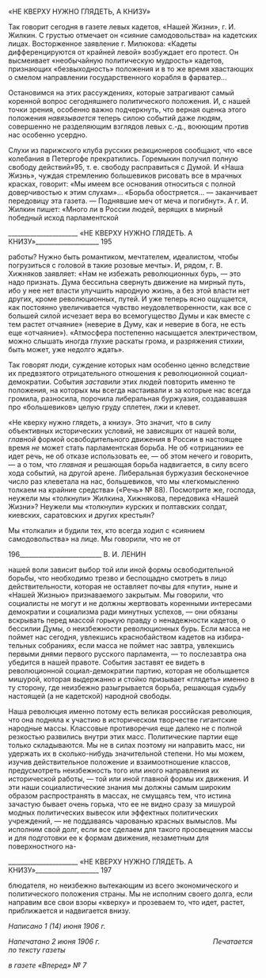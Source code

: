 «НЕ КВЕРХУ НУЖНО ГЛЯДЕТЬ, А КНИЗУ»

Так говорит сегодня в газете левых кадетов, «Нашей Жизни», г. И. Жилкин. С гру­стью отмечает он «сияние самодовольства» на кадетских лицах. Восторженное заявле­ние г. Милюкова: «Кадеты дифференцируются от крайней левой» возбуждает его про­тест. Он высмеивает «необычайную политическую мудрость» кадетов, признающих «безвыходность» положения и в то же время хвастающих о смелом направлении госу­дарственного корабля в фарватер...

Остановимся на этих рассуждениях, которые затрагивают самый коренной вопрос сегодняшнего политического положения. И, с нашей точки зрения, особенно важно подчеркнуть, что верная оценка этого положения _навязывается_ теперь силою событий даже людям, совершенно не разделяющим взглядов левых с.-д., воюющим против нас особенно усердно.

Слухи из парижского клуба русских реакционеров сообщают, что «все колебания в Петергофе прекратились. Горемыкин получил полную свободу действий»95, т. е. свобо­ду расправиться с Думой. И «Наша Жизнь», чуждая стремлению большевиков рисовать все в мрачных красках, говорит: «Мы имеем все основания относиться с полной довер­чивостью к этим слухам»... «Борьба обостряется... — заканчивает передовицу эта газе­та. — Поднявшие меч от меча и погибнут». А г. И. Жилкин пишет: «Много ли в России людей, верящих в мирный победный исход парламентской

  

______________________ «НЕ КВЕРХУ НУЖНО ГЛЯДЕТЬ. А КНИЗУ»____________________ 195

работы? Нужно быть романтиком, мечтателем, идеалистом, чтобы погрузиться с голо­вой в такие розовые мечты». И, рядом, г. В. Хижняков заявляет: «Нам не избежать ре­волюционных бурь, — это надо признать. Дума бессильна свернуть движение на мир­ный путь, ибо у нее нет власти улучшить народную жизнь, а без этой власти нет дру­гих, кроме революционных, путей. И уже теперь ясно ощущается, как постоянно уве­личивается чувство неудовлетворенности, как все с большей силой исчезает вера во всемогущество Думы и как вместе с тем растет отчаяние» (неверие в Думу, как и неве­рие в бога, не есть еще «отчаяние»). «Атмосфера постепенно насыщается электричест­вом, можно слышать иногда глухие раскаты грома, и разряжения стихии, быть может, уже недолго ждать».

Так говорят люди, суждение которых нам особенно ценно вследствие их предвзятого отрицательного отношения к революционной социал-демократии. События _заставили_ этих людей повторить именно те положения, на которых мы всегда настаивали и за ко­торые нас всегда громила, разносила, порочила либеральная буржуазия, создававшая про «большевиков» целую груду сплетен, лжи и клевет.

«Не кверху нужно глядеть, а книзу». Это значит, что в силу объективных историче­ских условий, не зависящих от нашей воли, _главной_ формой освободительного движе­ния в России в настоящее время _не_ может стать парламентская борьба. Не об «отрица­нии» ее идет речь, не об отказе использовать ее, — об этом нечего и говорить, — а о том, что _главная_ и решающая борьба надвигается, в силу всего хода событий, на другой арене. Либеральная буржуазия бесконечное число раз клеветала на нас, большевиков, что мы «легкомысленно толкаем на крайние средства» («Речь» № 88). Посмотрите же, господа, неужели мы «толкнули» Жилкина, Хижнякова, передовика «Нашей Жизни»? Неужели мы «толкнули» курских и полтавских солдат, киевских, саратовских и других крестьян?

Мы «толкали» и будили тех, кто всегда ходил с «сиянием самодовольства» на лице. Мы говорили, что не от

  

196__________________________ В. И. ЛЕНИН

нашей воли зависит выбор той или иной формы освободительной борьбы, что необхо­димо трезво и беспощадно смотреть в лицо действительности, которая не оставляет почвы для «пути», ныне и «Нашей Жизнью» признаваемого закрытым. Мы говорили, что социалисты не могут и не должны жертвовать коренными интересами демократии и социализма ради минутных успехов, — они обязаны вскрывать перед массой горькую правду о ненадежности кадетов, о бессилии Думы, о неизбежности революционных бурь. Если масса не поймет нас сегодня, увлекшись краснобайством кадетов на избира­тельных собраниях, если масса не поймет нас завтра, увлекшись первыми днями перво­го русского парламента, — то послезавтра она убедится в нашей правоте. События за­ставят ее видеть в революционной социал-демократии партию, которая не обольщается мишурой, которая выдержанно и стойко призывает «глядеть» именно в ту сторону, где неизбежно разыгрывается борьба, решающая судьбу настоящей (а не кадетской) народ­ной свободы.

Наша революция именно потому есть великая российская революция, что она под­няла к участию в историческом творчестве гигантские народные массы. Классовые противоречия еще далеко не с полной резкостью развились внутри этих масс. Полити­ческие партии еще только складываются. Мы не в силах поэтому ни направить масс, ни удержать их в сколько-нибудь значительной степени. Но мы можем, изучив действи­тельное положение и взаимоотношение классов, предусмотреть неизбежность того или иного направления их исторической работы, — той или иной главной формы их дви­жения. И эти наши социалистические знания мы должны самым широким образом рас­пространять в массах, не смущаясь тем, что истина зачастую бывает очень горька, что ее не видно сразу за мишурой модных политических вывесок или эффектных полити­ческих учреждений, — не поддаваясь чарованью красных вымыслов. Мы исполним свой долг, если все сделаем для такого просвещения массы и для подготовки ее к фор­мам движения, незаметным для поверхностного на-

  

______________________ «НЕ КВЕРХУ НУЖНО ГЛЯДЕТЬ. А КНИЗУ»____________________ 197

блюдателя, но неизбежно вытекающим из всего экономического и политического по­ложения страны. Мы не исполним своего долга, если направим все свои взоры «квер­ху» и прозеваем то, что идет, растет, приближается и надвигается внизу.

_Написано 1 (14) июня 1906 г._

_Напечатано 2 июня 1906 г.                                                          Печатается по тексту газеты_

_в газете «Вперед» № 7_